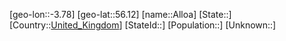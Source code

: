 ﻿---
location: [56.12,-3.78]
type: City
tags:
- geo/City


SpocWebEntityId: 28750
isDeleted: false
confidential: public

---
[geo-lon::-3.78]
[geo-lat::56.12]
[name::Alloa]
[State::]
[Country::[United_Kingdom](geo/Continent/Europe/United_Kingdom.md)]
[StateId::]
[Population::]
[Unknown::]

